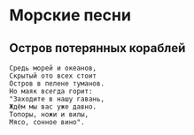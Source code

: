# Морские песни

## Остров потерянных кораблей

```text
Средь морей и океанов,
Скрытый ото всех стоит
Остров в пелене туманов.
Но маяк всегда горит:
"Заходите в нашу гавань,
Ждём мы вас уже давно.
Топоры, ножи и вилы,
Мясо, сонное вино".
```
